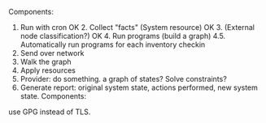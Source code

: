 Components:
1. Run with cron
OK 2. Collect "facts" (System resource)
OK 3. (External node classification?)
OK 4. Run programs (build a graph)
4.5. Automatically run programs for each inventory checkin
5. Send over network
6. Walk the graph
7. Apply resources
8. Provider: do something. a graph of states? Solve constraints?
9. Generate report: original system state, actions performed, new system state. Components:


use GPG instead of TLS.
